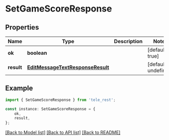 # SetGameScoreResponse


## Properties

Name | Type | Description | Notes
------------ | ------------- | ------------- | -------------
**ok** | **boolean** |  | [default to true]
**result** | [**EditMessageTextResponseResult**](EditMessageTextResponseResult.md) |  | [default to undefined]

## Example

```typescript
import { SetGameScoreResponse } from 'tele_rest';

const instance: SetGameScoreResponse = {
    ok,
    result,
};
```

[[Back to Model list]](../README.md#documentation-for-models) [[Back to API list]](../README.md#documentation-for-api-endpoints) [[Back to README]](../README.md)
